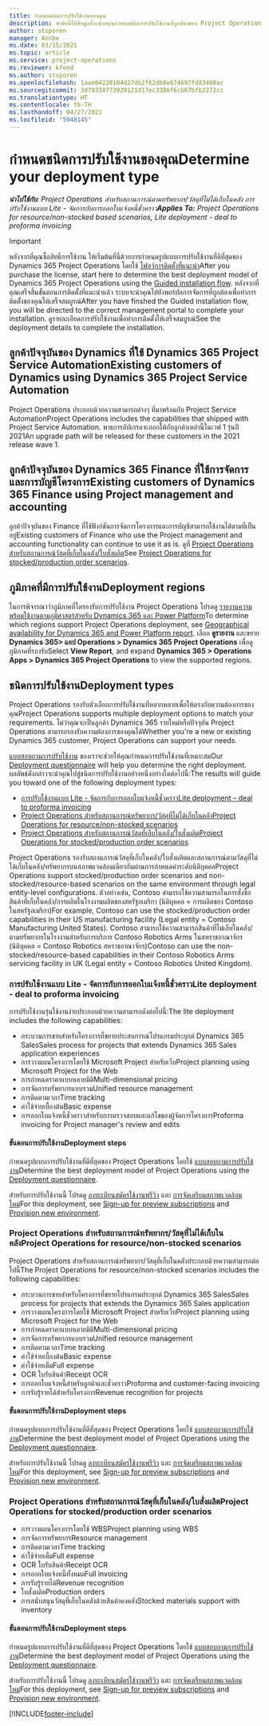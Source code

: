 ```yaml
---
title: กำหนดชนิดการปรับใช้งานของคุณ
description: หัวข้อนี้ให้ข้อมูลที่จะช่วยคุณกำหนดชนิดการปรับใช้งานที่ถูกต้องของ Project Operations สำหรับบริษัทของคุณ
author: stsporen
manager: Annbe
ms.date: 03/15/2021
ms.topic: article
ms.service: project-operations
ms.reviewer: kfend
ms.author: stsporen
ms.openlocfilehash: 1aae04230104d27db2f62db8e674697fd83460ac
ms.sourcegitcommit: 3d78338773929121d17ec3386f6cb67bfb2272cc
ms.translationtype: HT
ms.contentlocale: th-TH
ms.lasthandoff: 04/27/2021
ms.locfileid: "5948145"
---
```

# <a name="determine-your-deployment-type"></a><span data-ttu-id="9b5da-103">กำหนดชนิดการปรับใช้งานของคุณ</span><span class="sxs-lookup"><span data-stu-id="9b5da-103">Determine your deployment type</span></span>

<span data-ttu-id="9b5da-104">_**นำไปใช้กับ:** Project Operations สำหรับสถานการณ์ตามทรัพยากร/วัสดุที่ไม่ได้เก็บในคลัง การปรับใช้งานแบบ Lite - จัดการกับการออกใบแจ้งหนี้ชั่วคราว_</span><span class="sxs-lookup"><span data-stu-id="9b5da-104">_**Applies To:** Project Operations for resource/non-stocked based scenarios, Lite deployment - deal to proforma invoicing_</span></span>

> [!IMPORTANT]
> <span data-ttu-id="9b5da-105">หลังจากที่คุณซื้อสิทธิ์การใช้งาน ให้เริ่มต้นที่นี่ด้วยการกำหนดรูปแบบการปรับใช้งานที่ดีที่สุดของ Dynamics 365 Project Operations โดยใช้ [โฟลว์การติดตั้งที่แนะนำ](https://aka.ms/provisionprojectoperations)</span><span class="sxs-lookup"><span data-stu-id="9b5da-105">After you purchase the license, start here to determine the best deployment model of Dynamics 365 Project Operations using the [Guided installation flow](https://aka.ms/provisionprojectoperations).</span></span>
> <span data-ttu-id="9b5da-106">หลังจากที่คุณเสร็จสิ้นขั้นตอนการติดตั้งที่แนะนำแล้ว ระบบจะนำคุณไปยังพอร์ทัลการจัดการที่ถูกต้องเพื่อทำการติดตั้งของคุณให้เสร็จสมบูรณ์</span><span class="sxs-lookup"><span data-stu-id="9b5da-106">After you have finshed the Guided installation flow, you will be directed to the correct management portal to complete your installation.</span></span> <span data-ttu-id="9b5da-107">ดูรายละเอียดการปรับใช้งานเพื่อทำการติดตั้งให้เสร็จสมบูรณ์</span><span class="sxs-lookup"><span data-stu-id="9b5da-107">See the deployment details to complete the installation.</span></span>


## <a name="existing-customers-of-dynamics-using-dynamics-365-project-service-automation"></a><span data-ttu-id="9b5da-108">ลูกค้าปัจจุบันของ Dynamics ที่ใช้ Dynamics 365 Project Service Automation</span><span class="sxs-lookup"><span data-stu-id="9b5da-108">Existing customers of Dynamics using Dynamics 365 Project Service Automation</span></span>
<span data-ttu-id="9b5da-109">Project Operations ประกอบด้วยความสามารถต่างๆ ที่มาพร้อมกับ Project Service Automation</span><span class="sxs-lookup"><span data-stu-id="9b5da-109">Project Operations includes the capabilities that shipped with Project Service Automation.</span></span> <span data-ttu-id="9b5da-110">พาธการอัปเกรดจะออกให้กับลูกค้าเหล่านี้ในเวฟ 1 รุ่นปี 2021</span><span class="sxs-lookup"><span data-stu-id="9b5da-110">An upgrade path will be released for these customers in the 2021 release wave 1.</span></span>

## <a name="existing-customers-of-dynamics-365-finance-using-project-management-and-accounting"></a><span data-ttu-id="9b5da-111">ลูกค้าปัจจุบันของ Dynamics 365 Finance ที่ใช้การจัดการและการบัญชีโครงการ</span><span class="sxs-lookup"><span data-stu-id="9b5da-111">Existing customers of Dynamics 365 Finance using Project management and accounting</span></span> 

<span data-ttu-id="9b5da-112">ลูกค้าปัจจุบันของ Finance ที่ใช้ฟังก์ชันการจัดการโครงการและการบัญชีสามารถใช้งานได้ตามที่เป็นอยู่</span><span class="sxs-lookup"><span data-stu-id="9b5da-112">Existing customers of Finance who use the Project management and accounting functionality can continue to use it as is.</span></span> <span data-ttu-id="9b5da-113">ดูที่ [Project Operations สำหรับสถานการณ์วัสดุที่เก็บในคลัง/ใบสั่งผลิต](#pma)</span><span class="sxs-lookup"><span data-stu-id="9b5da-113">See [Project Operations for stocked/production order scenarios](#pma).</span></span>


## <a name="deployment-regions"></a><span data-ttu-id="9b5da-114">ภูมิภาคที่มีการปรับใช้งาน</span><span class="sxs-lookup"><span data-stu-id="9b5da-114">Deployment regions</span></span>
<span data-ttu-id="9b5da-115">ในการพิจารณาว่าภูมิภาคที่ใดรองรับการปรับใช้งาน Project Operations โปรดดู [รายงานความพร้อมใช้งานตามภูมิศาสตร์สำหรับ Dynamics 365 และ Power Platform](https://dynamics.microsoft.com/en-us/geographic-availability/)</span><span class="sxs-lookup"><span data-stu-id="9b5da-115">To determine which regions support Project Operations deployment, see [Geographical availability for Dynamics 365 and Power Platform report](https://dynamics.microsoft.com/en-us/geographic-availability/).</span></span> <span data-ttu-id="9b5da-116">เลือก **ดูรายงาน** และขยาย **Dynamics 365> แอป Operations > Dynamics 365 Project Operations** เพื่อดูภูมิภาคที่รองรับ</span><span class="sxs-lookup"><span data-stu-id="9b5da-116">Select **View Report**, and expand **Dynamics 365 > Operations Apps > Dynamics 365 Project Operations** to view the supported regions.</span></span>

## <a name="deployment-types"></a><span data-ttu-id="9b5da-117">ชนิดการปรับใช้งาน</span><span class="sxs-lookup"><span data-stu-id="9b5da-117">Deployment types</span></span>
<span data-ttu-id="9b5da-118">Project Operations รองรับตัวเลือกการปรับใช้งานที่หลากหลายเพื่อให้ตรงกับความต้องการของคุณ</span><span class="sxs-lookup"><span data-stu-id="9b5da-118">Project Operations supports multiple deployment options to match your requirements.</span></span> <span data-ttu-id="9b5da-119">ไม่ว่าคุณจะเป็นลูกค้า Dynamics 365 รายใหม่หรือปัจจุบัน Project Operations สามารถรองรับความต้องการของคุณได้</span><span class="sxs-lookup"><span data-stu-id="9b5da-119">Whether you're a new or existing Dynamics 365 customer, Project Operations can support your needs.</span></span>

<span data-ttu-id="9b5da-120">[แบบสอบถามการปรับใช้งาน](https://aka.ms/provisionprojectoperations) ของเราจะช่วยให้คุณกำหนดการปรับใช้งานที่เหมาะสม</span><span class="sxs-lookup"><span data-stu-id="9b5da-120">Our [Deployment questionnaire](https://aka.ms/provisionprojectoperations) will help you determine the right deployment.</span></span> <span data-ttu-id="9b5da-121">ผลลัพธ์ดังกล่าวจะนำคุณไปสู่ชนิดการปรับใช้งานอย่างหนึ่งอย่างใดต่อไปนี้:</span><span class="sxs-lookup"><span data-stu-id="9b5da-121">The results will guide you toward one of the following deployment types:</span></span>

- [<span data-ttu-id="9b5da-122">การปรับใช้งานแบบ Lite - จัดการกับการออกใบแจ้งหนี้ชั่วคราว</span><span class="sxs-lookup"><span data-stu-id="9b5da-122">Lite deployment – deal to proforma invoicing</span></span>](#lite)
- [<span data-ttu-id="9b5da-123">Project Operations สำหรับสถานการณ์ทรัพยากร/วัสดุที่ไม่ได้เก็บในคลัง</span><span class="sxs-lookup"><span data-stu-id="9b5da-123">Project Operations for resource/non-stocked scenarios</span></span>](#integrated)
- [<span data-ttu-id="9b5da-124">Project Operations สำหรับสถานการณ์วัสดุที่เก็บในคลัง/ใบสั่งผลิต</span><span class="sxs-lookup"><span data-stu-id="9b5da-124">Project Operations for stocked/production order scenarios</span></span>](#pma)

<span data-ttu-id="9b5da-125">Project Operations รองรับสถานการณ์วัสดุที่เก็บในคลัง/ใบสั่งผลิตและสถานการณ์ตามวัสดุที่ไม่ได้เก็บในคลัง/ทรัพยากรบนสภาพแวดล้อมเดียวกันผ่านการกำหนดค่าระดับนิติบุคคล</span><span class="sxs-lookup"><span data-stu-id="9b5da-125">Project Operations support stocked/production order scenarios and non-stocked/resource-based scenarios on the same environment through legal entity-level configurations.</span></span> <span data-ttu-id="9b5da-126">ตัวอย่างเช่น, Contoso สามารถใช้ความสามารถในการสั่งซื้อสินค้าที่เก็บในคลัง/การผลิตในโรงงานผลิตของสหรัฐอเมริกา (นิติบุคคล = การผลิตของ Contoso ในสหรัฐอเมริกา)</span><span class="sxs-lookup"><span data-stu-id="9b5da-126">For example, Contoso can use the stocked/production order capabilities in their US manufacturing facility (Legal entity = Contoso Manufacturing United States).</span></span> <span data-ttu-id="9b5da-127">Contoso สามารถใช้ความสามารถสินค้าที่ไม่เก็บในคลัง/ตามทรัพยากรในโรงงานสำหรับการบริการ Contoso Robotics Arms ในสหราชอาณาจักร (นิติบุคคล = Contoso Robotics สหราชอาณาจักร)</span><span class="sxs-lookup"><span data-stu-id="9b5da-127">Contoso can use the non-stocked/resource-based capabilities in their Contoso Robotics Arms servicing facility in UK (Legal entity = Contoso Robotics United Kingdom).</span></span>

### <a name="lite-deployment---deal-to-proforma-invoicing"></a><a  name="lite"></a><span data-ttu-id="9b5da-128">การปรับใช้งานแบบ Lite - จัดการกับการออกใบแจ้งหนี้ชั่วคราว</span><span class="sxs-lookup"><span data-stu-id="9b5da-128">Lite deployment - deal to proforma invoicing</span></span>

<span data-ttu-id="9b5da-129">การปรับใช้งานรุ่นใช้งานง่ายประกอบด้วยความสามารถดังต่อไปนี้:</span><span class="sxs-lookup"><span data-stu-id="9b5da-129">The lite deployment includes the following capabilities:</span></span>

- <span data-ttu-id="9b5da-130">กระบวนการขายสำหรับโครงการที่ขยายประสบการณ์โปรแกรมประยุกต์ Dynamics 365 Sales</span><span class="sxs-lookup"><span data-stu-id="9b5da-130">Sales process for projects that extends Dynamics 365 Sales application experiences</span></span>
- <span data-ttu-id="9b5da-131">การวางแผนโครงการโดยใช้ Microsoft Project สำหรับเว็บ</span><span class="sxs-lookup"><span data-stu-id="9b5da-131">Project planning using Microsoft Project for the Web</span></span>
- <span data-ttu-id="9b5da-132">การกำหนดราคาแบบหลายมิติ</span><span class="sxs-lookup"><span data-stu-id="9b5da-132">Multi-dimensional pricing</span></span>
- <span data-ttu-id="9b5da-133">การจัดการทรัพยากรแบบรวม</span><span class="sxs-lookup"><span data-stu-id="9b5da-133">Unified resource management</span></span>
- <span data-ttu-id="9b5da-134">การติดตามเวลา</span><span class="sxs-lookup"><span data-stu-id="9b5da-134">Time tracking</span></span>
- <span data-ttu-id="9b5da-135">ค่าใช้จ่ายเบื้องต้น</span><span class="sxs-lookup"><span data-stu-id="9b5da-135">Basic expense</span></span>
- <span data-ttu-id="9b5da-136">การออกใบแจ้งหนี้ชั่วคราวสำหรับการตรวจสอบและแก้ไขของผู้จัดการโครงการ</span><span class="sxs-lookup"><span data-stu-id="9b5da-136">Proforma invoicing for Project manager's review and edits</span></span> 

#### <a name="deployment-steps"></a><span data-ttu-id="9b5da-137">ขั้นตอนการปรับใช้งาน</span><span class="sxs-lookup"><span data-stu-id="9b5da-137">Deployment steps</span></span>
<span data-ttu-id="9b5da-138">กำหนดรูปแบบการปรับใช้งานที่ดีที่สุดของ Project Operations โดยใช้ [แบบสอบถามการปรับใช้งาน](https://aka.ms/provisionprojectoperations)</span><span class="sxs-lookup"><span data-stu-id="9b5da-138">Determine the best deployment model of Project Operations using the [Deployment questionnaire](https://aka.ms/provisionprojectoperations).</span></span>

<span data-ttu-id="9b5da-139">สำหรับการปรับใช้งานนี้ โปรดดู [ลงทะเบียนสมัครใช้งานพรีวิว](lite-preview-subscription-sign-up.md) และ [การจัดเตรียมสภาพแวดล้อมใหม่](lite-deployment.md)</span><span class="sxs-lookup"><span data-stu-id="9b5da-139">For this deployment, see [Sign-up for preview subscriptions](lite-preview-subscription-sign-up.md) and [Provision new environment](lite-deployment.md).</span></span> 


### <a name="project-operations-for-resourcenon-stocked-scenarios"></a><a name="integrated"></a><span data-ttu-id="9b5da-140">Project Operations สำหรับสถานการณ์ทรัพยากร/วัสดุที่ไม่ได้เก็บในคลัง</span><span class="sxs-lookup"><span data-stu-id="9b5da-140">Project Operations for resource/non-stocked scenarios</span></span>
<span data-ttu-id="9b5da-141">Project Operations สำหรับสถานการณ์ทรัพยากร/วัสดุที่เก็บในคลังประกอบด้วยความสามารถต่อไปนี้</span><span class="sxs-lookup"><span data-stu-id="9b5da-141">The Project Operations for resource/non-stocked scenarios includes the following capabilities:</span></span>
 
- <span data-ttu-id="9b5da-142">กระบวนการขายสำหรับโครงการที่ขยายโปรแกรมประยุกต์ Dynamics 365 Sales</span><span class="sxs-lookup"><span data-stu-id="9b5da-142">Sales process for projects that extends the Dynamics 365 Sales application</span></span>
- <span data-ttu-id="9b5da-143">การวางแผนโครงการโดยใช้ Microsoft Project สำหรับเว็บ</span><span class="sxs-lookup"><span data-stu-id="9b5da-143">Project planning using Microsoft Project for the Web</span></span>
- <span data-ttu-id="9b5da-144">การกำหนดราคาแบบหลายมิติ</span><span class="sxs-lookup"><span data-stu-id="9b5da-144">Multi-dimensional pricing</span></span>
- <span data-ttu-id="9b5da-145">การจัดการทรัพยากรแบบรวม</span><span class="sxs-lookup"><span data-stu-id="9b5da-145">Unified resource management</span></span>
- <span data-ttu-id="9b5da-146">การติดตามเวลา</span><span class="sxs-lookup"><span data-stu-id="9b5da-146">Time tracking</span></span>
- <span data-ttu-id="9b5da-147">ค่าใช้จ่ายเบื้องต้น</span><span class="sxs-lookup"><span data-stu-id="9b5da-147">Basic expense</span></span>
- <span data-ttu-id="9b5da-148">ค่าใช้จ่ายเต็ม</span><span class="sxs-lookup"><span data-stu-id="9b5da-148">Full expense</span></span>
- <span data-ttu-id="9b5da-149">OCR ใบรับสินค้า</span><span class="sxs-lookup"><span data-stu-id="9b5da-149">Receipt OCR</span></span>
- <span data-ttu-id="9b5da-150">การออกใบแจ้งหนี้สำหรับลูกค้าและชั่วคราว</span><span class="sxs-lookup"><span data-stu-id="9b5da-150">Proforma and customer-facing invoicing</span></span> 
- <span data-ttu-id="9b5da-151">การรับรู้รายได้สำหรับโครงการ</span><span class="sxs-lookup"><span data-stu-id="9b5da-151">Revenue recognition for projects</span></span>

#### <a name="deployment-steps"></a><span data-ttu-id="9b5da-152">ขั้นตอนการปรับใช้งาน</span><span class="sxs-lookup"><span data-stu-id="9b5da-152">Deployment steps</span></span>
<span data-ttu-id="9b5da-153">กำหนดรูปแบบการปรับใช้งานที่ดีที่สุดของ Project Operations โดยใช้ [แบบสอบถามการปรับใช้งาน](https://aka.ms/provisionprojectoperations)</span><span class="sxs-lookup"><span data-stu-id="9b5da-153">Determine the best deployment model of Project Operations using the [Deployment questionnaire](https://aka.ms/provisionprojectoperations).</span></span>

<span data-ttu-id="9b5da-154">สำหรับการปรับใช้งานนี้ โปรดดู [ลงทะเบียนสมัครใช้งานพรีวิว](resource-sign-up-preview-subscription.md) และ [การจัดเตรียมสภาพแวดล้อมใหม่](resource-provision-new-environment.md)</span><span class="sxs-lookup"><span data-stu-id="9b5da-154">For this deployment, see [Sign-up for preview subscriptions](resource-sign-up-preview-subscription.md) and [Provision new environment](resource-provision-new-environment.md).</span></span> 


### <a name="project-operations-for-stockedproduction-order-scenarios"></a><a name="pma"></a><span data-ttu-id="9b5da-155">Project Operations สำหรับสถานการณ์วัสดุที่เก็บในคลัง/ใบสั่งผลิต</span><span class="sxs-lookup"><span data-stu-id="9b5da-155">Project Operations for stocked/production order scenarios</span></span>

- <span data-ttu-id="9b5da-156">การวางแผนโครงการโดยใช้ WBS</span><span class="sxs-lookup"><span data-stu-id="9b5da-156">Project planning using WBS</span></span>
- <span data-ttu-id="9b5da-157">การจัดการทรัพยากร</span><span class="sxs-lookup"><span data-stu-id="9b5da-157">Resource management</span></span>
- <span data-ttu-id="9b5da-158">การติดตามเวลา</span><span class="sxs-lookup"><span data-stu-id="9b5da-158">Time tracking</span></span>
- <span data-ttu-id="9b5da-159">ค่าใช้จ่ายเต็ม</span><span class="sxs-lookup"><span data-stu-id="9b5da-159">Full expense</span></span>
- <span data-ttu-id="9b5da-160">OCR ใบรับสินค้า</span><span class="sxs-lookup"><span data-stu-id="9b5da-160">Receipt OCR</span></span>
- <span data-ttu-id="9b5da-161">การออกใบแจ้งหนี้ทั้งหมด</span><span class="sxs-lookup"><span data-stu-id="9b5da-161">Full invoicing</span></span>
- <span data-ttu-id="9b5da-162">การรับรู้รายได้</span><span class="sxs-lookup"><span data-stu-id="9b5da-162">Revenue recognition</span></span>
- <span data-ttu-id="9b5da-163">ใบสั่งผลิต</span><span class="sxs-lookup"><span data-stu-id="9b5da-163">Production orders</span></span>
- <span data-ttu-id="9b5da-164">การสนับสนุนวัสดุที่เก็บในคลังด้วยสินค้าคงคลัง</span><span class="sxs-lookup"><span data-stu-id="9b5da-164">Stocked materials support with inventory</span></span>

#### <a name="deployment-steps"></a><span data-ttu-id="9b5da-165">ขั้นตอนการปรับใช้งาน</span><span class="sxs-lookup"><span data-stu-id="9b5da-165">Deployment steps</span></span>
<span data-ttu-id="9b5da-166">กำหนดรูปแบบการปรับใช้งานที่ดีที่สุดของ Project Operations โดยใช้ [แบบสอบถามการปรับใช้งาน](https://aka.ms/provisionprojectoperations)</span><span class="sxs-lookup"><span data-stu-id="9b5da-166">Determine the best deployment model of Project Operations using the [Deployment questionnaire](https://aka.ms/provisionprojectoperations).</span></span>

<span data-ttu-id="9b5da-167">สำหรับการปรับใช้งานนี้ โปรดดู [ลงทะเบียนสมัครใช้งานพรีวิว](/dynamics365/fin-ops-core/dev-itpro/dev-tools/sign-up-preview-subscription?toc=%2fdynamics365%2ffinance%2ftoc.json) และ [การจัดเตรียมสภาพแวดล้อมใหม่](/dynamics365/fin-ops-core/dev-itpro/deployment/deploy-demo-environment?toc=%2fdynamics365%2ffinance%2ftoc.json)</span><span class="sxs-lookup"><span data-stu-id="9b5da-167">For this deployment, see [Sign-up for preview subscriptions](/dynamics365/fin-ops-core/dev-itpro/dev-tools/sign-up-preview-subscription?toc=%2fdynamics365%2ffinance%2ftoc.json) and [Provision new environment](/dynamics365/fin-ops-core/dev-itpro/deployment/deploy-demo-environment?toc=%2fdynamics365%2ffinance%2ftoc.json).</span></span> 



[!INCLUDE[footer-include](../includes/footer-banner.md)]